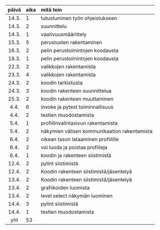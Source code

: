 
| päivä | aika | mitä tein  |
| :----:|:-----| :-----|
| 14.3. | 1    | tutustuminen työn ohjeistukseen |
| 14.3. | 2    | suunnittelu |
| 14.3. | 1    | vaativuusmäärittely |
| 15.3. | 5    | perustusten rakentaminen |
| 16.3. | 2    | pelin perustoimintojen koodausta |
| 18.3. | 1    | pelin perustoimintojen koodausta |
| 22.3. | 2    | valikkojen rakentamista |
| 23.3. | 4    | valikkojen rakentamista |
| 24.3. | 2    | koodin tarkistusta |
| 24.3. | 3    | koodin rakenteen suunnittelua |
| 25.3. | 2    | koodin rakenteen muuttaminen |
|  4.4. | 6    | invoke ja pytest toiminnallisuus |
|  4.4. | 2    | testien muodostamista |
|  5.4. | 1    | profiilinvalintasivun rakentamista | 
|  5.4. | 2    | näkymien välisen kommunikaation rakentamista |
|  6.4. | 2    | oikean tason lataaminen profiilille |
|  6.4. | 2    | voi luoda ja poistaa profiileja |
|  6.4. | 1    | koodin ja rakenteen siistimistä |
| 12.4. | 2    | pylint siistimistä |
| 12.4. | 2    | Koodin rakenteen siistimistä/jäsentelyä |
| 13.4. | 2    | Koodin rakenteen siistimistä/jäsentelyä |
| 13.4. | 2    | grafiikoiden luomista |
| 13.4. | 2    | level select näkymän luominen |
| 14.4. | 3    | pylint siistimistä |
| 14.4. | 1    | testien muodostamista |
| yht   | 53   | | 
